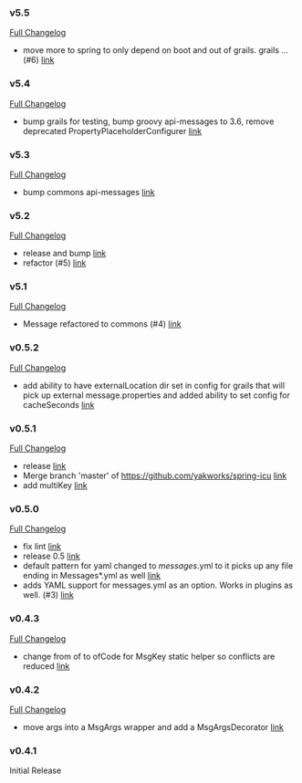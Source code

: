 ### v5.5

[Full Changelog](https://github.com/yakworks/spring-icu4j/compare/v5.4...v5.5)
- move more to spring to only depend on boot and out of grails. grails … (#6) [link](https://github.com/yakworks/spring-icu4j/commit/493e125f75304d9e57f022ceb73e6efa1863ac6b)

### v5.4

[Full Changelog](https://github.com/yakworks/spring-icu4j/compare/v5.3...v5.4)
- bump grails for testing, bump groovy api-messages to 3.6, remove deprecated PropertyPlaceholderConfigurer [link](https://github.com/yakworks/spring-icu4j/commit/9aef1cd81b466fdfe1358f8e720485d84d17f69c)

### v5.3

[Full Changelog](https://github.com/yakworks/spring-icu4j/compare/v5.2...v5.3)
- bump commons api-messages [link](https://github.com/yakworks/spring-icu4j/commit/b1ec10365df0446e2cbf0eb1e3ad9c18a4180d93)

### v5.2

[Full Changelog](https://github.com/yakworks/spring-icu4j/compare/v5.1...v5.2)
- release and bump [link](https://github.com/yakworks/spring-icu4j/commit/45be947210346fdb1b4e4a019090cd1ae55aca86)
- refactor (#5) [link](https://github.com/yakworks/spring-icu4j/commit/0106f673b853770f67a34c2fb027e50117090ad1)

### v5.1

[Full Changelog](https://github.com/yakworks/spring-icu4j/compare/v0.5.2...v5.1)
- Message refactored to commons (#4) [link](https://github.com/yakworks/spring-icu4j/commit/52130f5ff3a117e537304799a9a60f50c4e04f5b)

### v0.5.2

[Full Changelog](https://github.com/yakworks/spring-icu4j/compare/v0.5.1...v0.5.2)
- add ability to have externalLocation dir set in config for grails that will pick up external message.properties and added ability to set config for cacheSeconds [link](https://github.com/yakworks/spring-icu4j/commit/1adb386347d56218b1c78c3fa0d0e868d909ce4c)

### v0.5.1

[Full Changelog](https://github.com/yakworks/spring-icu4j/compare/v0.5.0...v0.5.1)
- release [link](https://github.com/yakworks/spring-icu4j/commit/6f73d9c7a723c1b10c42227e2f7a9d4667ee7e1f)
- Merge branch 'master' of https://github.com/yakworks/spring-icu [link](https://github.com/yakworks/spring-icu4j/commit/e4e8fa676a68f48e00d6619d7983cc49fb9f5b3c)
- add multiKey [link](https://github.com/yakworks/spring-icu4j/commit/1337e6e7a4e95f6f238aee10b90dd7170c365fb0)

### v0.5.0

[Full Changelog](https://github.com/yakworks/spring-icu4j/compare/v0.4.3...v0.5.0)
- fix lint [link](https://github.com/yakworks/spring-icu4j/commit/8267412d85974ad0ef631dee60fbee1ad86f1330)
- release 0.5 [link](https://github.com/yakworks/spring-icu4j/commit/2662fd5b36dc31a46d987d771e6a83b2e1168677)
- default pattern for yaml changed to *messages*.yml to it picks up any file ending in Messages*.yml as well [link](https://github.com/yakworks/spring-icu4j/commit/ba1817a80566b7ebbbda4010dc1cfe63dee1e8d2)
- adds YAML support for messages.yml as an option.  Works in plugins as well. (#3) [link](https://github.com/yakworks/spring-icu4j/commit/3ae1abaa906548e42f0670c4236fd40142c81b8a)

### v0.4.3

[Full Changelog](https://github.com/yakworks/spring-icu4j/compare/v0.4.2...v0.4.3)
- change from of to ofCode for MsgKey static helper so conflicts are reduced [link](https://github.com/yakworks/spring-icu4j/commit/c8d788f66081ffd075a41d1af9baa85097be5c05)

### v0.4.2

[Full Changelog](https://github.com/yakworks/spring-icu4j/compare/v0.4.1...v0.4.2)
- move args into a MsgArgs wrapper and add a MsgArgsDecorator [link](https://github.com/yakworks/spring-icu4j/commit/fbd4928424335eb4e2140af064a5c97f36ed81c7)

### v0.4.1

Initial Release

